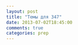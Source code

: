 ```yaml
---
layout: post
title: "Темы для 347"
date: 2013-07-02T18:45:00
comments: true
categories: prep 
---
```

